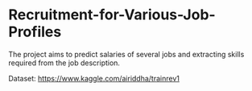 # Recruitment-for-Various-Job-Profiles

The project aims to predict salaries of several jobs and extracting skills required from the job description.

Dataset: https://www.kaggle.com/airiddha/trainrev1
